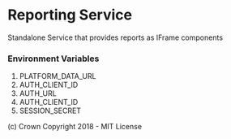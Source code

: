 # Reporting Service

Standalone Service that provides reports as IFrame components


### Environment Variables

1. PLATFORM_DATA_URL
2. AUTH_CLIENT_ID
3. AUTH_URL
4. AUTH_CLIENT_ID
5. SESSION_SECRET


(c) Crown Copyright 2018 - MIT License
